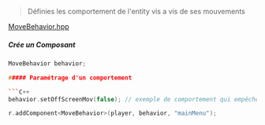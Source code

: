 >Définies les comportement de l'entity vis a vis de ses mouvements

[MoveBehavior.hpp](../../engine/include/components/MoveBehavior.hpp)

##### Crée un Composant

```C++
MoveBehavior behavior;

##### Paramétrage d'un comportement

```C++
behavior.setOffScreenMov(false); // exemple de comportement qui empêchera l'entité de sortir de l'écran durant ses déplacements.

r.addComponent<MoveBehavior>(player, behavior, "mainMenu");
```
